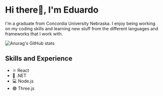 # Hi there👋, I'm Eduardo

I'm a graduate from Concordia University Nebraska. I enjoy being working on my coding skills and learning new stuff from the different languages and frameworks that I work with.

![Anurag's GitHub stats](https://github-readme-stats.vercel.app/api?username=EduardoJRP&show_icons=true&theme=radical&rank_icon=github)

## Skills and Experience
<ul>
  <li> ⚛️ React </li>
  <li> 📑 .NET</li>
  <li> 💻 Node.js</li>
  <li> 🟣 Three.js</li>
</ul>
